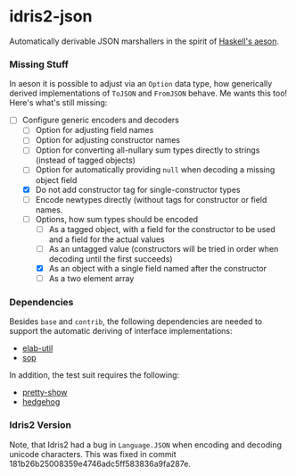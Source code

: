 # idris2-json

Automatically derivable JSON marshallers in the spirit of
[Haskell's aeson](https://hackage.haskell.org/package/aeson).

### Missing Stuff

In aeson it is possible to adjust via an `Option` data type,
how generically derived implementations of `ToJSON` and `FromJSON`
behave. Me wants this too! Here's what's still missing:

  - [ ] Configure generic encoders and decoders
    - [ ] Option for adjusting field names
    - [ ] Option for adjusting constructor names
    - [ ] Option for converting all-nullary sum types
          directly to strings (instead of tagged objects)
    - [ ] Option for automatically providing `null` when
          decoding a missing object field
    - [x] Do not add constructor tag for single-constructor types
    - [ ] Encode newtypes directly (without tags for constructor
          or field names.
    - [ ] Options, how sum types should be encoded
      - [ ] As a tagged object, with a field for the constructor to
            be used and a field for the actual values
      - [ ] As an untagged value (constructors will be tried in
            order when decoding until the first succeeds)
      - [x] As an object with a single field named after the
            constructor
      - [ ] As a two element array

### Dependencies

Besides `base` and `contrib`, the following dependencies are needed to
support the automatic deriving of interface implementations:

  * [elab-util](https://github.com/stefan-hoeck/idris2-elab-util)
  * [sop](https://github.com/stefan-hoeck/idris2-sop)

In addition, the test suit requires the following:

  * [pretty-show](https://github.com/stefan-hoeck/idris2-pretty-show)
  * [hedgehog](https://github.com/stefan-hoeck/idris2-hedgehog)

### Idris2 Version

Note, that Idris2 had a bug in `Language.JSON` when encoding and decoding
unicode characters. This was fixed in commit 181b26b25008359e4746adc5ff583836a9fa287e.
